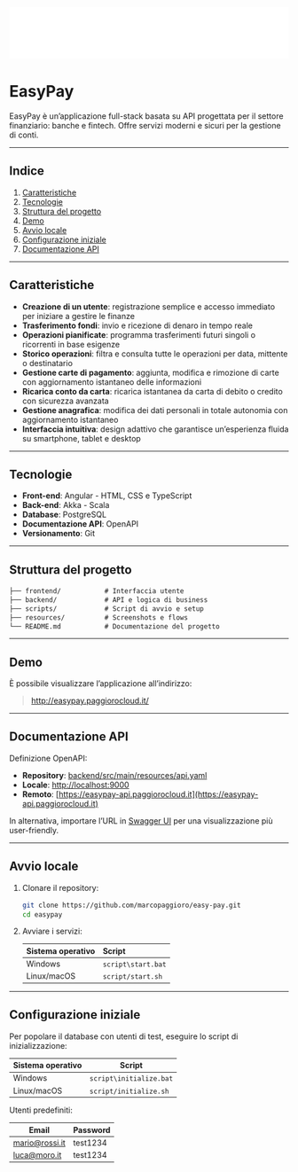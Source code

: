 ![EasyPay](frontend/public/logo-white.png)

# EasyPay

EasyPay è un’applicazione full-stack basata su API progettata per il settore finanziario: banche e
fintech. Offre servizi moderni e sicuri per la gestione di conti.

---

## Indice

1. [Caratteristiche](#caratteristiche)
2. [Tecnologie](#tecnologie)
3. [Struttura del progetto](#struttura-del-progetto)
4. [Demo](#demo)
5. [Avvio locale](#avvio-locale)
6. [Configurazione iniziale](#configurazione-iniziale)
7. [Documentazione API](#documentazione-api)

---

## Caratteristiche

- **Creazione di un utente**: registrazione semplice e accesso immediato per iniziare a gestire le finanze
- **Trasferimento fondi**: invio e ricezione di denaro in tempo reale
- **Operazioni pianificate**: programma trasferimenti futuri singoli o ricorrenti in base esigenze
- **Storico operazioni**: filtra e consulta tutte le operazioni per data, mittente o destinatario
- **Gestione carte di pagamento**: aggiunta, modifica e rimozione di carte con aggiornamento istantaneo delle
  informazioni
- **Ricarica conto da carta**: ricarica istantanea da carta di debito o credito con sicurezza avanzata
- **Gestione anagrafica**: modifica dei dati personali in totale autonomia con aggiornamento istantaneo
- **Interfaccia intuitiva**: design adattivo che garantisce un’esperienza fluida su smartphone, tablet e desktop

---

## Tecnologie

- **Front-end**: Angular - HTML, CSS e TypeScript
- **Back-end**: Akka - Scala
- **Database**: PostgreSQL
- **Documentazione API**: OpenAPI
- **Versionamento**: Git

---

## Struttura del progetto

```
├── frontend/           # Interfaccia utente
├── backend/            # API e logica di business
├── scripts/            # Script di avvio e setup
├── resources/          # Screenshots e flows
└── README.md           # Documentazione del progetto
```

---

## Demo

È possibile visualizzare l’applicazione all’indirizzo:

> http://easypay.paggiorocloud.it/

---

## Documentazione API

Definizione OpenAPI:

- **Repository**: [backend/src/main/resources/api.yaml](api.yaml)
- **Locale**: [http://localhost:9000](http://localhost:9000)
- **Remoto**: [https://easypay-api.paggiorocloud.it](https://easypay-api.paggiorocloud.it)

In alternativa, importare l’URL in [Swagger UI](https://petstore.swagger.io/) per una visualizzazione più user-friendly.

---

## Avvio locale

1. Clonare il repository:
    ```bash
    git clone https://github.com/marcopaggioro/easy-pay.git
    cd easypay
    ```
2. Avviare i servizi:

    | Sistema operativo | Script             |
    |-------------------|--------------------|
    | Windows           | `script\start.bat` |
    | Linux/macOS       | `script/start.sh`  |

---

## Configurazione iniziale

Per popolare il database con utenti di test, eseguire lo script di inizializzazione:

| Sistema operativo | Script                  |
|-------------------|-------------------------|
| Windows           | `script\initialize.bat` |
| Linux/macOS       | `script/initialize.sh`  |

Utenti predefiniti:

| Email          | Password |
|----------------|----------|
| mario@rossi.it | test1234 |
| luca@moro.it   | test1234 |